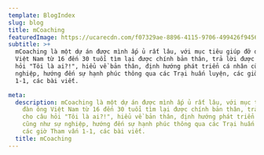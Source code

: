 ```yaml
---
template: BlogIndex
slug: blog
title: mCoaching
featuredImage: https://ucarecdn.com/f07329ae-8896-4115-9706-499426f94568/
subtitle: >+
  mCoaching là một dự án được mình ấp ủ rất lâu, với mục tiêu giúp đỡ đàn ông
  Việt Nam từ 16 đến 30 tuổi tìm lại được chính bản thân, trả lời được cho câu
  hỏi "Tôi là ai?!", hiểu về bản thân, định hướng phát triển cá nhân cũng như sự
  nghiệp, hướng đến sự hạnh phúc thông qua các Trại huấn luyện, các giờ Tham vấn
  1-1, các bài viết.

meta:
  description: mCoaching là một dự án được mình ấp ủ rất lâu, với mục tiêu giúp đỡ
    đàn ông Việt Nam từ 16 đến 30 tuổi tìm lại được chính bản thân, trả lời được
    cho câu hỏi "Tôi là ai?!", hiểu về bản thân, định hướng phát triển cá nhân
    cũng như sự nghiệp, hướng đến sự hạnh phúc thông qua các Trại huấn luyện,
    các giờ Tham vấn 1-1, các bài viết.
  title: mCoaching
---
```

